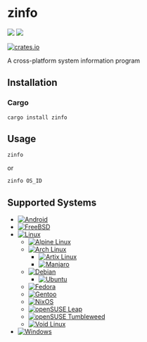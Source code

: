 # zinfo

![](https://user-images.githubusercontent.com/19353212/195171625-9c147122-5808-42d3-85e7-5777643de41c.png)
![](https://user-images.githubusercontent.com/19353212/195171652-c3098080-9977-4590-9e36-e4692ad10222.png)

[![crates.io](https://img.shields.io/crates/v/zinfo)](https://crates.io/crates/zinfo)

A cross-platform system information program

## Installation

### Cargo
```
cargo install zinfo
```

## Usage
```
zinfo
```
or
```
zinfo OS_ID
```

## Supported Systems

- [![Android](https://img.shields.io/badge/OS-Android-3ddc84?logo=Android)](https://www.android.com/)
- [![FreeBSD](https://img.shields.io/badge/OS-FreeBSD-darkred?logo=FreeBSD)](https://www.freebsd.org/)
- [![Linux](https://img.shields.io/badge/OS-Linux-yellow?logo=Linux)](https://kernel.org/)
    - [![Alpine Linux](https://img.shields.io/badge/OS-Alpine%20Linux-0d597f?logo=Alpine+Linux)](https://www.alpinelinux.org/)
    - [![Arch Linux](https://img.shields.io/badge/OS-Arch%20Linux-blue?logo=Arch+Linux)](https://archlinux.org/)
        - [![Artix Linux](https://img.shields.io/badge/OS-Artix%20Linux-blue?logo=Artix+Linux)](https://artixlinux.org/)
        - [![Manjaro](https://img.shields.io/badge/OS-Manjaro-35bf5c?logo=Manjaro)](https://manjaro.org/)
    - [![Debian](https://img.shields.io/badge/OS-Debian-darkred?logo=Debian)](https://www.debian.org/)
        - [![Ubuntu](https://img.shields.io/badge/OS-Ubuntu-orange?logo=Ubuntu)](https://ubuntu.com/)
    - [![Fedora](https://img.shields.io/badge/OS-Fedora-51a2da?logo=Fedora)](https://getfedora.org/)
    - [![Gentoo](https://img.shields.io/badge/OS-Gentoo-54487A?logo=Gentoo)](https://www.gentoo.org/)
    - [![NixOS](https://img.shields.io/badge/OS-NixOS-6e9bcb?logo=NixOS)](https://nixos.org/)
    - [![openSUSE Leap](https://img.shields.io/badge/OS-Leap-74bb20?logo=openSUSE)](https://www.opensuse.org/)
    - [![openSUSE Tumbleweed](https://img.shields.io/badge/OS-Tumbleweed-74bb20?logo=openSUSE)](https://www.opensuse.org/)
    - [![Void Linux](https://img.shields.io/badge/OS-Void%20Linux-478061?logo=Linux)](https://voidlinux.org/)
- [![Windows](https://img.shields.io/badge/OS-Windows-blue?logo=Windows)](https://www.microsoft.com/en-us/windows)
